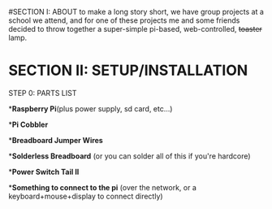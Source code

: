 
#SECTION I: ABOUT
to make a long story short, we have group projects at a school we attend, and for one of these projects me and some friends decided to throw together a super-simple pi-based, web-controlled, ~~toaster~~ lamp.



# SECTION II: SETUP/INSTALLATION


STEP 0: PARTS LIST


***Raspberry Pi**(plus power supply, sd card, etc…)


***Pi Cobbler**


***Breadboard Jumper Wires**


***Solderless Breadboard** (or you can solder all of this if you're hardcore)


***Power Switch Tail II**


***Something to connect to the pi** (over the network, or a keyboard+mouse+display to connect directly)